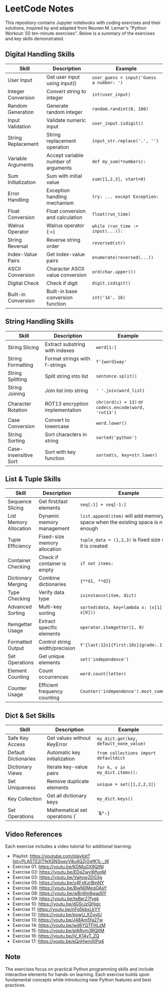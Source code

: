 # LeetCode Notes

This repository contains Jupyter notebooks with coding exercises and their solutions, inspired by and adapted from Reuven M. Lerner's "Python Workout: 50 ten-minute exercises". Below is a summary of the exercises and key skills demonstrated.

## Digital Handling Skills

| Skill | Description | Example |
|-------|-------------|---------|
| User Input | Get user input using input() | `user_guess = input('Guess a number: ')` |
| Integer Conversion | Convert string to integer | `int(user_input)` |
| Random Generation | Generate random integer | `random.randint(0, 100)` |
| Input Validation | Validate numeric input | `user_input.isdigit()` |
| String Replacement | String replacement operation | `input_str.replace('.', '')` |
| Variable Arguments | Accept variable number of arguments | `def my_sum(*numbers):` |
| Sum Initialization | Sum with initial value | `sum([1,2,3], start=0)` |
| Error Handling | Exception handling mechanism | `try: ... except Exception:` |
| Float Conversion | Float conversion and calculation | `float(run_time)` |
| Walrus Operator | Walrus operator (:=) | `while (run_time := input(...)):` |
| String Reversal | Reverse string order | `reversed(str)` |
| Index-Value Pairs | Get index-value pairs | `enumerate(reversed(...))` |
| ASCII Conversion | Character ASCII value conversion | `ord(char.upper())` |
| Digital Check | Check if digit | `digit.isdigit()` |
| Built-in Conversion | Built-in base conversion function | `int('1A', 16)` |

## String Handling Skills

| Skill | Description | Example |
|-------|-------------|---------|
| String Slicing | Extract substring with indexes | `word[1:]` |
| String Formatting | Format strings with f-strings | `f'{word}way'` |
| String Splitting | Split string into list | `sentence.split()` |
| String Joining | Join list into string | `' '.join(word_list)` |
| Character Rotation | ROT13 encryption implementation | `chr(ord(c) + 13)` or `codecs.encode(word, 'rot13')` |
| Case Conversion | Convert to lowercase | `word.lower()` |
| String Sorting | Sort characters in string | `sorted('python')` |
| Case-insensitive Sort | Sort with key function | `sorted(s, key=str.lower)` |

## List & Tuple Skills

| Skill | Description | Example |
|-------|-------------|---------|
| Sequence Slicing | Get first/last elements | `seq[:1] + seq[-1:]` |
| List Memory Allocation | Dynamic memory management | `list.append(item)` will add memory space when the existing space is not enough |
| Tuple Efficiency | Fixed-size memory allocation | `tuple_data = (1,2,3)` is fixed size when it is created |
| Container Checking | Check if container is empty | `if not items:` |
| Dictionary Merging | Combine dictionaries | `{**d1, **d2}` |
| Type Checking | Verify data type | `isinstance(item, dict)` |
| Advanced Sorting | Multi-key sorting | `sorted(data, key=lambda x: (x[1], x[0]))` |
| Itemgetter Usage | Extract specific elements | `operator.itemgetter(1, 0)` |
| Formatted Output | Control string width/precision | `f'{last:12s}{first:10s}{grade:.1f}'` |
| Set Operations | Get unique elements | `set('independence')` |
| Element Counting | Count occurrences | `word.count(letter)` |
| Counter Usage | Efficient frequency counting | `Counter('independence').most_common(1)` |

## Dict & Set Skills

| Skill | Description | Example |
|-------|-------------|---------|
| Safe Key Access | Get values without KeyError | `my_dict.get(key, default_none_value)` |
| Default Dictionaries | Automatic key initialization | `from collections import defaultdict` |
| Dictionary Views | Iterate key-value pairs | `for k, v in my_dict.items():` |
| Set Uniqueness | Remove duplicate elements | `unique = set([1,2,2,3])` |
| Key Collection | Get all dictionary keys | `my_dict.keys()` |
| Set Operations | Mathematical set operations (`|`&^-) | `dict1.keys() | dict2.keys()` (union) |

## Video References

Each exercise includes a video tutorial for additional learning:
- Playlist: https://youtube.com/playlist?list=PLA5TE2ITfeXSNSoqvV8u4QZjOqfK1L-_W
- Exercise 01: https://youtu.be/KDMuGX9QtNI
- Exercise 02: https://youtu.be/EDeZwyWfunM
- Exercise 03: https://youtu.be/Vajtow2DG3g
- Exercise 05: https://youtu.be/v4FxKzrBmNY
- Exercise 06: https://youtu.be/BwN0MegOAsY
- Exercise 08: https://youtu.be/wBn9m8wad0Y
- Exercise 09: https://youtu.be/teBer27fyek
- Exercise 10: https://youtu.be/dGSrJzQHiqc
- Exercise 11: https://youtu.be/nFq5kbxLkYY
- Exercise 12: https://youtu.be/powU_XZuylU
- Exercise 13: https://youtu.be/J48Am5fa27w
- Exercise 14: https://youtu.be/wd8YQTFHLzM
- Exercise 15: https://youtu.be/plARvm3RQXM
- Exercise 16: https://youtu.be/iV_K14vT_ZQ
- Exercise 17: https://youtu.be/eQnHwmXlPq4

## Note
The exercises focus on practical Python programming skills and include interactive elements for hands-on learning. Each exercise builds upon fundamental concepts while introducing new Python features and best practices.


